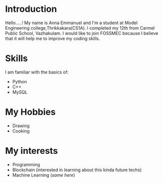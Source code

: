  # **Introduction**
 
Hello.....!
My name is Anna Emmanuel and I'm a student at Model Engineering college,Thrikkakara(CS1A).
I completed my 12th from Carmel Public School, Vazhakulam.
I would like to join FOSSMEC because I believe that it will help me to improve my coding skills.

# **Skills**
  I am familiar with the basics of:
  * Python
  * C++
  * MySQL
  
  
# **My Hobbies**
  * Drawing 
  * Cooking
  
# **My interests**
  * Programming
  * Blockchain (interested in learning about this kinda future techs)
  * Machine Learning (_same here_)
  

